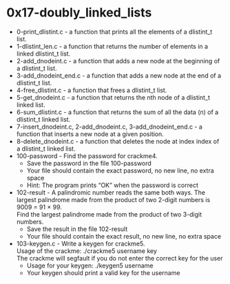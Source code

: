 # 0x17-doubly_linked_lists  
- 0-print_dlistint.c - a function that prints all the elements of a dlistint_t list.  
- 1-dlistint_len.c - a function that returns the number of elements in a linked dlistint_t list.  
- 2-add_dnodeint.c - a function that adds a new node at the beginning of a dlistint_t list.  
- 3-add_dnodeint_end.c - a function that adds a new node at the end of a dlistint_t list.  
- 4-free_dlistint.c - a function that frees a dlistint_t list.  
- 5-get_dnodeint.c - a function that returns the nth node of a dlistint_t linked list.  
- 6-sum_dlistint.c -  a function that returns the sum of all the data (n) of a dlistint_t linked list.  
- 7-insert_dnodeint.c, 2-add_dnodeint.c, 3-add_dnodeint_end.c -  a function that inserts a new node at a given position.  
- 8-delete_dnodeint.c - a function that deletes the node at index index of a dlistint_t linked list.  
- 100-password - Find the password for crackme4.  
	+ Save the password in the file 100-password  
	+ Your file should contain the exact password, no new line, no extra space  
	+ Hint: The program prints “OK” when the password is correct  
- 102-result - A palindromic number reads the same both ways. The largest palindrome made from the product of two 2-digit numbers is 9009 = 91 × 99.  
Find the largest palindrome made from the product of two 3-digit numbers.  
	+ Save the result in the file 102-result  
	+ Your file should contain the exact result, no new line, no extra space  
- 103-keygen.c - Write a keygen for crackme5.  
Usage of the crackme: ./crackme5 username key  
The crackme will segfault if you do not enter the correct key for the user  
	+ Usage for your keygen: ./keygen5 username  
	+ Your keygen should print a valid key for the username  
